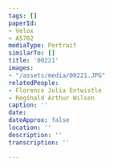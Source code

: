 ```yaml
---
tags: []
paperId:
- Velox
- A5702
mediaType: Portrait
similarTo: []
title: '00221'
images:
- "/assets/media/00221.JPG"
relatedPeople:
- Florence Julia Entwistle
- Reginald Arthur Wilson
caption: ''
date: 
dateApprox: false
location: ''
description: ''
transcription: ''

---
```

